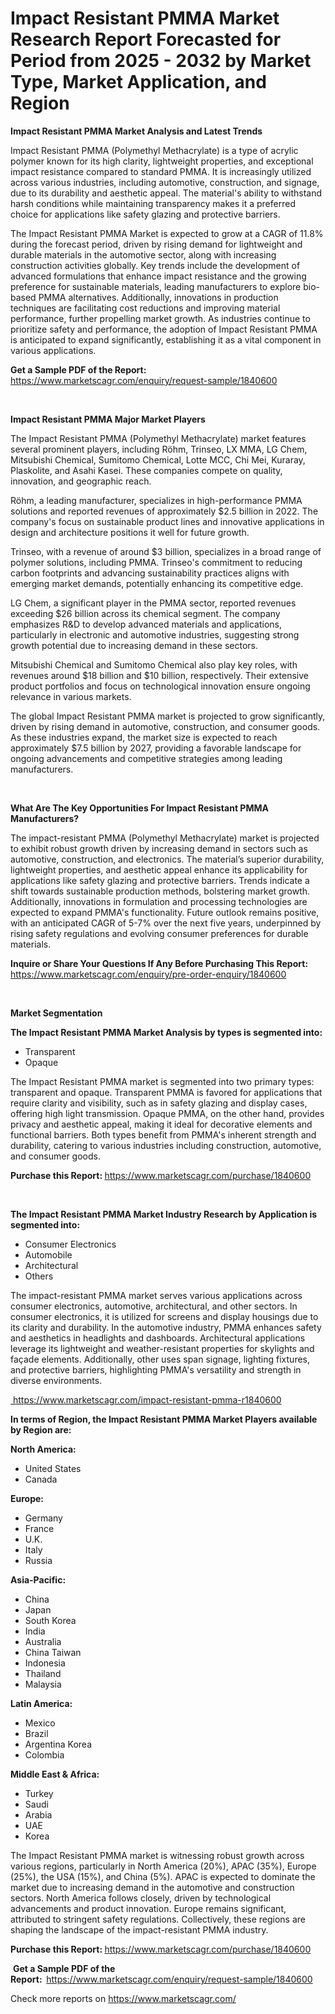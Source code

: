 <p><h1>Impact Resistant PMMA Market Research Report Forecasted for Period from 2025 -  2032 by Market Type, Market Application, and Region</h1></p><p><strong>Impact Resistant PMMA Market Analysis and Latest Trends</strong></p>
<p><p>Impact Resistant PMMA (Polymethyl Methacrylate) is a type of acrylic polymer known for its high clarity, lightweight properties, and exceptional impact resistance compared to standard PMMA. It is increasingly utilized across various industries, including automotive, construction, and signage, due to its durability and aesthetic appeal. The material's ability to withstand harsh conditions while maintaining transparency makes it a preferred choice for applications like safety glazing and protective barriers.</p><p>The Impact Resistant PMMA Market is expected to grow at a CAGR of 11.8% during the forecast period, driven by rising demand for lightweight and durable materials in the automotive sector, along with increasing construction activities globally. Key trends include the development of advanced formulations that enhance impact resistance and the growing preference for sustainable materials, leading manufacturers to explore bio-based PMMA alternatives. Additionally, innovations in production techniques are facilitating cost reductions and improving material performance, further propelling market growth. As industries continue to prioritize safety and performance, the adoption of Impact Resistant PMMA is anticipated to expand significantly, establishing it as a vital component in various applications.</p></p>
<p><strong>Get a Sample PDF of the Report:&nbsp;</strong> <a href="https://www.marketscagr.com/enquiry/request-sample/1840600?utm_campaign=1879&utm_medium=2&utm_source=Github&utm_content=ia&utm_term=03022025&utm_id=impact-resistant-pmma">https://www.marketscagr.com/enquiry/request-sample/1840600</a></p>
<p>&nbsp;</p>
<p><strong>Impact Resistant PMMA Major Market Players</strong></p>
<p><p>The Impact Resistant PMMA (Polymethyl Methacrylate) market features several prominent players, including Röhm, Trinseo, LX MMA, LG Chem, Mitsubishi Chemical, Sumitomo Chemical, Lotte MCC, Chi Mei, Kuraray, Plaskolite, and Asahi Kasei. These companies compete on quality, innovation, and geographic reach.</p><p>Röhm, a leading manufacturer, specializes in high-performance PMMA solutions and reported revenues of approximately $2.5 billion in 2022. The company's focus on sustainable product lines and innovative applications in design and architecture positions it well for future growth.</p><p>Trinseo, with a revenue of around $3 billion, specializes in a broad range of polymer solutions, including PMMA. Trinseo's commitment to reducing carbon footprints and advancing sustainability practices aligns with emerging market demands, potentially enhancing its competitive edge.</p><p>LG Chem, a significant player in the PMMA sector, reported revenues exceeding $26 billion across its chemical segment. The company emphasizes R&D to develop advanced materials and applications, particularly in electronic and automotive industries, suggesting strong growth potential due to increasing demand in these sectors.</p><p>Mitsubishi Chemical and Sumitomo Chemical also play key roles, with revenues around $18 billion and $10 billion, respectively. Their extensive product portfolios and focus on technological innovation ensure ongoing relevance in various markets.</p><p>The global Impact Resistant PMMA market is projected to grow significantly, driven by rising demand in automotive, construction, and consumer goods. As these industries expand, the market size is expected to reach approximately $7.5 billion by 2027, providing a favorable landscape for ongoing advancements and competitive strategies among leading manufacturers.</p></p>
<p>&nbsp;</p>
<p><strong>What Are The Key Opportunities For Impact Resistant PMMA Manufacturers?</strong></p>
<p><p>The impact-resistant PMMA (Polymethyl Methacrylate) market is projected to exhibit robust growth driven by increasing demand in sectors such as automotive, construction, and electronics. The material’s superior durability, lightweight properties, and aesthetic appeal enhance its applicability for applications like safety glazing and protective barriers. Trends indicate a shift towards sustainable production methods, bolstering market growth. Additionally, innovations in formulation and processing technologies are expected to expand PMMA's functionality. Future outlook remains positive, with an anticipated CAGR of 5-7% over the next five years, underpinned by rising safety regulations and evolving consumer preferences for durable materials.</p></p>
<p><strong>Inquire or Share Your Questions If Any Before Purchasing This Report:</strong> <a href="https://www.marketscagr.com/enquiry/pre-order-enquiry/1840600?utm_campaign=1879&utm_medium=2&utm_source=Github&utm_content=ia&utm_term=03022025&utm_id=impact-resistant-pmma">https://www.marketscagr.com/enquiry/pre-order-enquiry/1840600</a></p>
<p>&nbsp;</p>
<p><strong>Market Segmentation</strong></p>
<p><strong>The Impact Resistant PMMA Market Analysis by types is segmented into:</strong></p>
<p><ul><li>Transparent</li><li>Opaque</li></ul></p>
<p><p>The Impact Resistant PMMA market is segmented into two primary types: transparent and opaque. Transparent PMMA is favored for applications that require clarity and visibility, such as in safety glazing and display cases, offering high light transmission. Opaque PMMA, on the other hand, provides privacy and aesthetic appeal, making it ideal for decorative elements and functional barriers. Both types benefit from PMMA's inherent strength and durability, catering to various industries including construction, automotive, and consumer goods.</p></p>
<p><strong>Purchase this Report:&nbsp;</strong><a href="https://www.marketscagr.com/purchase/1840600?utm_campaign=1879&utm_medium=2&utm_source=Github&utm_content=ia&utm_term=03022025&utm_id=impact-resistant-pmma">https://www.marketscagr.com/purchase/1840600</a></p>
<p>&nbsp;</p>
<p><strong>The Impact Resistant PMMA Market Industry Research by Application is segmented into:</strong></p>
<p><ul><li>Consumer Electronics</li><li>Automobile</li><li>Architectural</li><li>Others</li></ul></p>
<p><p>The impact-resistant PMMA market serves various applications across consumer electronics, automotive, architectural, and other sectors. In consumer electronics, it is utilized for screens and display housings due to its clarity and durability. In the automotive industry, PMMA enhances safety and aesthetics in headlights and dashboards. Architectural applications leverage its lightweight and weather-resistant properties for skylights and façade elements. Additionally, other uses span signage, lighting fixtures, and protective barriers, highlighting PMMA's versatility and strength in diverse environments.</p></p>
<p><a href="https://www.marketscagr.com/impact-resistant-pmma-r1840600?utm_campaign=1879&utm_medium=2&utm_source=Github&utm_content=ia&utm_term=03022025&utm_id=impact-resistant-pmma">&nbsp;https://www.marketscagr.com/impact-resistant-pmma-r1840600</a></p>
<p><strong>In terms of Region, the Impact Resistant PMMA Market Players available by Region are:</strong></p>
<p>
    <p> <strong> North America: </strong>
        <ul>
            <li>United States</li>
            <li>Canada</li>
        </ul>
        </p> 
    <p> <strong> Europe: </strong>
        <ul>
            <li>Germany</li>
            <li>France</li>
            <li>U.K.</li>
            <li>Italy</li>
            <li>Russia</li>
        </ul>
        </p> 
    <p> <strong> Asia-Pacific: </strong>
        <ul>
            <li>China</li>
            <li>Japan</li>
            <li>South Korea</li>
            <li>India</li>
            <li>Australia</li>
            <li>China Taiwan</li>
            <li>Indonesia</li>
            <li>Thailand</li>
            <li>Malaysia</li>
        </ul>
        </p> 
    <p> <strong> Latin America: </strong>
        <ul>
            <li>Mexico</li>
            <li>Brazil</li>
            <li>Argentina Korea</li>
            <li>Colombia</li>
        </ul>
        </p> 
    <p> <strong> Middle East & Africa: </strong>
        <ul>
            <li>Turkey</li>
            <li>Saudi</li>
            <li>Arabia</li>
            <li>UAE</li>
            <li>Korea</li>
        </ul>
    </p>
    </p>
<p><p>The Impact Resistant PMMA market is witnessing robust growth across various regions, particularly in North America (20%), APAC (35%), Europe (25%), the USA (15%), and China (5%). APAC is expected to dominate the market due to increasing demand in the automotive and construction sectors. North America follows closely, driven by technological advancements and product innovation. Europe remains significant, attributed to stringent safety regulations. Collectively, these regions are shaping the landscape of the impact-resistant PMMA industry.</p></p>
<p><strong>Purchase this Report: </strong><a href="https://www.marketscagr.com/purchase/1840600?utm_campaign=1879&utm_medium=2&utm_source=Github&utm_content=ia&utm_term=03022025&utm_id=impact-resistant-pmma">https://www.marketscagr.com/purchase/1840600</a></p>
<p>&nbsp;<strong>Get a Sample PDF of the Report:&nbsp;&nbsp;</strong><a href="https://www.marketscagr.com/enquiry/request-sample/1840600?utm_campaign=1879&utm_medium=2&utm_source=Github&utm_content=ia&utm_term=03022025&utm_id=impact-resistant-pmma">https://www.marketscagr.com/enquiry/request-sample/1840600</a></p>
<p><strong></strong></p>
<p>Check more reports on <a href="https://www.marketscagr.com/?utm_campaign=1879&utm_medium=2&utm_source=Github&utm_content=ia&utm_term=03022025&utm_id=impact-resistant-pmma">https://www.marketscagr.com/</a></p>